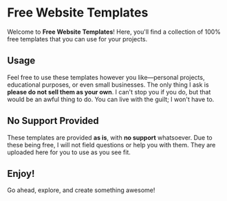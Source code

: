# Free Website Templates

Welcome to **Free Website Templates**! Here, you'll find a collection of 100% free templates that you can use for your projects.

## Usage

Feel free to use these templates however you like—personal projects, educational purposes, or even small businesses. The only thing I ask is **please do not sell them as your own**. I can't stop you if you do, but that would be an awful thing to do. You can live with the guilt; I won't have to.

## No Support Provided

These templates are provided **as is**, with **no support** whatsoever. Due to these being free, I will not field questions or help you with them. They are uploaded here for you to use as you see fit.

## Enjoy!

Go ahead, explore, and create something awesome!
